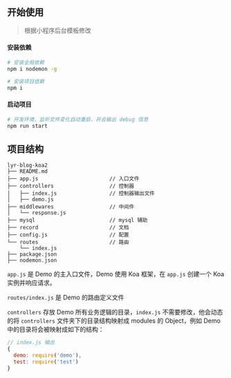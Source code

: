 ## 开始使用

> 根据小程序后台模板修改

#### 安装依赖

```bash
# 安装全局依赖
npm i nodemon -g

# 安装项目依赖
npm i
```

#### 启动项目

```bash
# 开发环境，监听文件变化自动重启，并会输出 debug 信息
npm run start
```

## 项目结构

```
lyr-blog-koa2
├── README.md                     
├── app.js                       // 入口文件
├── controllers                  // 控制器
│   ├── index.js                 // 控制器输出文件
│   ├── demo.js
├── middlewares                  // 中间件
│   └── response.js
├── mysql                        // mysql 辅助
├── record                       // 文档
├── config.js                    // 配置
└── routes                       // 路由
    └── index.js
├── package.json
├── nodemon.json
```
`app.js` 是 Demo 的主入口文件，Demo 使用 Koa 框架，在 `app.js` 创建一个 Koa 实例并响应请求。

`routes/index.js` 是 Demo 的路由定义文件

`controllers` 存放 Demo 所有业务逻辑的目录，`index.js` 不需要修改，他会动态的将 `controllers` 文件夹下的目录结构映射成 modules 的 Object，例如 Demo 中的目录将会被映射成如下的结构：

```javascript
// index.js 输出
{
  demo: require('demo'),
  test: require('test')
}
```

